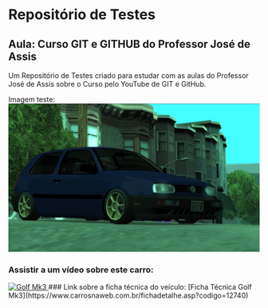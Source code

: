 # Repositório de Testes
## Aula: Curso GIT e GITHUB do Professor José de Assis
Um Repositório de Testes criado para estudar com as aulas do Professor José de Assis sobre o Curso pelo YouTube de GIT e GitHub.

Imagem teste:
![Golf Mk3](https://github.com/Julio-Mota/repositorio-teste/blob/main/Golf%20MK3%2022.jpg)
### Assistir a um vídeo sobre este carro: 
<a href="https://www.youtube.com/watch?v=a0on0IKjTmg" target="_blank" rel="noopener noreferrer">
  <img src="https://img.youtube.com/vi/a0on0IKjTmg/0.jpg" alt="Golf Mk3">
</a>
### Link sobre a ficha técnica do veículo:
[Ficha Técnica Golf Mk3](https://www.carrosnaweb.com.br/fichadetalhe.asp?codigo=12740)

